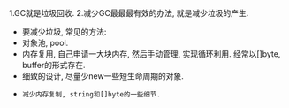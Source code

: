 1.GC就是垃圾回收.
2.减少GC最最最有效的办法, 就是减少垃圾的产生.
* 要减少垃圾, 常见的方法:
 *    对象池, pool.
 *    内存复用, 自己申请一大块内存, 然后手动管理, 实现循环利用. 经常以[]byte, buffer的形式存在.
 *    细致的设计, 尽量少new一些短生命周期的对象.
 *     减少内存复制, string和[]byte的一些细节.